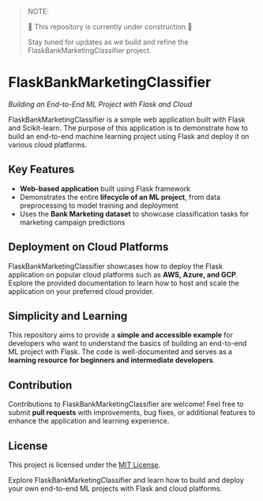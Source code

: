 > NOTE:
> 
>  🚧 This repository is currently under construction.🚧
> 
> Stay tuned for updates as we build and refine the FlaskBankMarketingClassifier project.


# FlaskBankMarketingClassifier
*Building an End-to-End ML Project with Flask and Cloud*

FlaskBankMarketingClassifier is a simple web application built with Flask and Scikit-learn. The purpose of this application is to demonstrate how to build an end-to-end machine learning project using Flask and deploy it on various cloud platforms.

## Key Features
- **Web-based application** built using Flask framework
- Demonstrates the entire **lifecycle of an ML project**, from data preprocessing to model training and deployment
- Uses the **Bank Marketing dataset** to showcase classification tasks for marketing campaign predictions

## Deployment on Cloud Platforms
FlaskBankMarketingClassifier showcases how to deploy the Flask application on popular cloud platforms such as **AWS, Azure, and GCP**. Explore the provided documentation to learn how to host and scale the application on your preferred cloud provider.

## Simplicity and Learning
This repository aims to provide a **simple and accessible example** for developers who want to understand the basics of building an end-to-end ML project with Flask. The code is well-documented and serves as a **learning resource for beginners and intermediate developers**.

## Contribution
Contributions to FlaskBankMarketingClassifier are welcome! Feel free to submit **pull requests** with improvements, bug fixes, or additional features to enhance the application and learning experience.

## License
This project is licensed under the [MIT License](LICENSE).

Explore FlaskBankMarketingClassifier and learn how to build and deploy your own end-to-end ML projects with Flask and cloud platforms.

